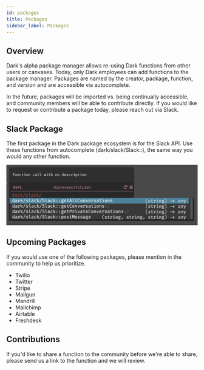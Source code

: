 ```yaml
---
id: packages
title: Packages
sidebar_label: Packages
---
```


## Overview
Dark's alpha package manager allows re-using Dark functions from other users or canvases. Today, only Dark employees can add functions to the package manager. Packages are named by the creator, package, function, and version and are accessible via autocomplete. 

In the future, packages will be imported vs. being continually accessible, and community members will be able to contribute directly. If you would like to request or contribute a package today, please reach out via Slack.

## Slack Package
The first package in the Dark package ecosystem is for the Slack API. Use these functions from autocomplete (dark/slack/Slack::), the same way you would any other function.

![Slack](assets/packages/slackpackage.png)

## Upcoming Packages

If you would use one of the following packages, please mention in the community to help us prioritize.

- Twilio
- Twitter
- Stripe
- Mailgun
- Mandrill
- Mailchimp
- Airtable
- Freshdesk

## Contributions

If you'd like to share a function to the community before we're able to share, please send us a link to the function and we will review.

